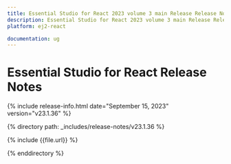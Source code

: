 ```yaml
---
title: Essential Studio for React 2023 volume 3 main Release Release Notes  
description: Essential Studio for React 2023 volume 3 main Release Release Notes  
platform: ej2-react

documentation: ug
---
```


# Essential Studio for React  Release Notes  

{% include release-info.html date="September 15, 2023"  version="v23.1.36" %} 

{% directory path: _includes/release-notes/v23.1.36 %}

{% include {{file.url}} %}

{% enddirectory %}